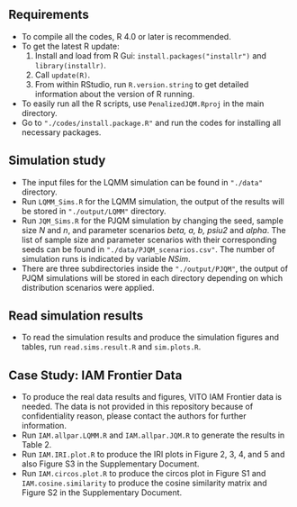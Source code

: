 
## Requirements

- To compile all the codes, R 4.0 or later is recommended.
- To get the latest R update:
  1. Install and load from R Gui: `install.packages("installr")` and `library(installr)`.
  2. Call `update(R)`.
  3. From within RStudio, run `R.version.string` to get detailed information about the version of R running.
- To easily run all the R scripts, use `PenalizedJQM.Rproj` in the main directory.
- Go to `"./codes/install.package.R"` and run the codes for installing all necessary packages.


## Simulation study

- The input files for the LQMM simulation can be found in `"./data"` directory.
- Run `LQMM_Sims.R` for the LQMM simulation, the output of the results will be stored in `"./output/LQMM"` directory.
- Run `JQM_Sims.R` for the PJQM simulation by changing the seed, sample size *N* and *n*, and parameter scenarios *beta, a, b, psiu2* and *alpha*. The list of sample size and parameter scenarios with their corresponding seeds can be found in `"./data/PJQM_scenarios.csv"`. The number of simulation runs is indicated by variable *NSim*.
- There are three subdirectories inside the `"./output/PJQM"`, the output of PJQM simulations will be stored in each directory depending on which distribution scenarios were applied.

## Read simulation results

- To read the simulation results and produce the simulation figures and tables, run `read.sims.result.R` and `sim.plots.R`.

## Case Study: IAM Frontier Data

- To produce the real data results and figures, VITO IAM Frontier data is needed. The data is not provided in this repository because of confidentiality reason, please contact the authors for further information.
- Run `IAM.allpar.LQMM.R` and `IAM.allpar.JQM.R` to generate the results in Table 2.
- Run `IAM.IRI.plot.R` to produce the IRI plots in Figure 2, 3, 4, and 5 and also Figure S3 in the Supplementary Document. 
- Run `IAM.circos.plot.R` to produce the circos plot in Figure S1 and `IAM.cosine.similarity` to produce the cosine similarity matrix and Figure S2 in the Supplementary Document.
